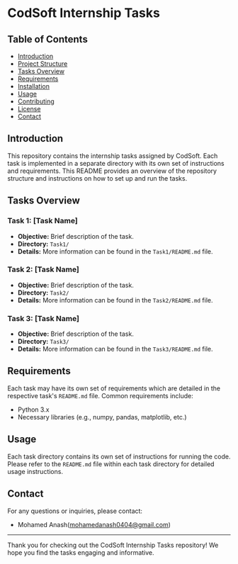 # CodSoft Internship Tasks

## Table of Contents
- [Introduction](#introduction)
- [Project Structure](#project-structure)
- [Tasks Overview](#tasks-overview)
- [Requirements](#requirements)
- [Installation](#installation)
- [Usage](#usage)
- [Contributing](#contributing)
- [License](#license)
- [Contact](#contact)

## Introduction
This repository contains the internship tasks assigned by CodSoft. Each task is implemented in a separate directory with its own set of instructions and requirements. This README provides an overview of the repository structure and instructions on how to set up and run the tasks.

## Tasks Overview
### Task 1: [Task Name]
- **Objective:** Brief description of the task.
- **Directory:** `Task1/`
- **Details:** More information can be found in the `Task1/README.md` file.

### Task 2: [Task Name]
- **Objective:** Brief description of the task.
- **Directory:** `Task2/`
- **Details:** More information can be found in the `Task2/README.md` file.

### Task 3: [Task Name]
- **Objective:** Brief description of the task.
- **Directory:** `Task3/`
- **Details:** More information can be found in the `Task3/README.md` file.

## Requirements
Each task may have its own set of requirements which are detailed in the respective task's `README.md` file. Common requirements include:
- Python 3.x
- Necessary libraries (e.g., numpy, pandas, matplotlib, etc.)

## Usage
Each task directory contains its own set of instructions for running the code. Please refer to the `README.md` file within each task directory for detailed usage instructions.

## Contact
For any questions or inquiries, please contact:
- Mohamed Anash(mohamedanash0404@gmail.com)

---

Thank you for checking out the CodSoft Internship Tasks repository! We hope you find the tasks engaging and informative.
